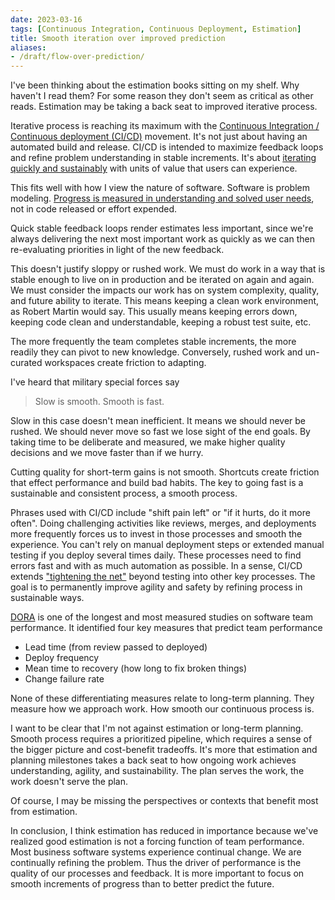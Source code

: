 ```yaml
---
date: 2023-03-16
tags: [Continuous Integration, Continuous Deployment, Estimation]
title: Smooth iteration over improved prediction
aliases:
- /draft/flow-over-prediction/
---
```


I've been thinking about the estimation books sitting on my shelf. Why haven't I read them? For some reason they don't seem as critical as other reads. Estimation may be taking a back seat to improved iterative process.
<!--more-->

<!-- Would estimation be more important to other groups?  
Realized that estimation may have reduced in importance in software.-->

Iterative process is reaching its maximum with the [Continuous Integration / Continuous deployment (CI/CD)](https://en.wikipedia.org/wiki/CI/CD) movement. It's not just about having an automated build and release. CI/CD is intended to maximize feedback loops and refine problem understanding in stable increments. It's about [iterating quickly and sustainably](../../posts/2022/2022-04-24-CI-and-Refactoring.md) with units of value that users can experience. 
<!-- Doing challenging activities (like deploys and merges) more frequently pushes us to solve -->

This fits well with how I view the nature of software. Software is problem modeling. [Progress is measured in understanding and solved user needs](../../posts/2021/2021-01-29-Going-Fast-is-Going-Well.md), not in code released or effort expended. 

Quick stable feedback loops render estimates less important, since we're always delivering the next most important work as quickly as we can then re-evaluating priorities in light of the new feedback.

This doesn't justify sloppy or rushed work. We must do work in a way that is stable enough to live on in production and be iterated on again and again. We must consider the impacts our work has on system complexity, quality, and future ability to iterate. This means keeping a clean work environment, as Robert Martin would say. This usually means keeping errors down, keeping code clean and understandable, keeping a robust test suite, etc.

The more frequently the team completes stable increments, the more readily they can pivot to new knowledge. Conversely, rushed work and un-curated workspaces create friction to adapting.

I've heard that military special forces say

> Slow is smooth. Smooth is fast.

Slow in this case doesn't mean inefficient. It means we should never be rushed. We should never move so fast we lose sight of the end goals. By taking time to be deliberate and measured, we make higher quality decisions and we move faster than if we hurry.

Cutting quality for short-term gains is not smooth. Shortcuts create friction that effect performance and build bad habits. The key to going fast is a sustainable and consistent process, a smooth process.

Phrases used with CI/CD include "shift pain left" or "if it hurts, do it more often". Doing challenging activities like reviews, merges, and deployments more frequently forces us to invest in those processes and smooth the experience. You can't rely on manual deployment steps or extended manual testing if you deploy several times daily. These processes need to find errors fast and with as much automation as possible. In a sense, CI/CD extends ["tightening the net"](../../posts/2022/2022-10-21-Five-Foundational-Beliefs.md#tighten-the-net) beyond testing into other key processes. The goal is to permanently improve agility and safety by refining process in sustainable ways.

[DORA](https://www.devops-research.com/research.html) is one of the longest and most measured studies on software team performance. It identified four key measures that predict team performance 
- Lead time (from review passed to deployed)
- Deploy frequency
- Mean time to recovery (how long to fix broken things)
- Change failure rate

None of these differentiating measures relate to long-term planning. They measure how we approach work. How smooth our continuous process is.

I want to be clear that I'm not against estimation or long-term planning. Smooth process requires a prioritized pipeline, which requires a sense of the bigger picture and cost-benefit tradeoffs. It's more that estimation and planning milestones takes a back seat to how ongoing work achieves understanding, agility, and sustainability. The plan serves the work, the work doesn't serve the plan.

Of course, I may be missing the perspectives or contexts that benefit most from estimation.

In conclusion, I think estimation has reduced in importance because we've realized good estimation is not a forcing function of team performance. Most business software systems experience continual change. We are continually refining the problem. Thus the driver of performance is the quality of our processes and feedback. It is more important to focus on smooth increments of progress than to better predict the future.